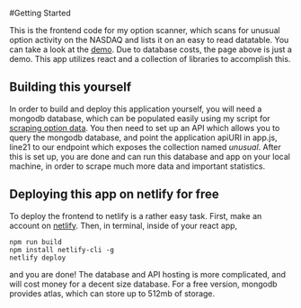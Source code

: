 #Getting Started

This is the frontend code for my option scanner, which scans for unusual option activity on the NASDAQ and lists it on an easy to read datatable. You can take a look at the 
[demo](https://60c9d2b8d2ad1e99ea799687--stoic-lumiere-6592fe.netlify.app/). Due to database costs, the page above is just a demo. This app utilizes react and a collection of libraries to accomplish this.

## Building this yourself
In order to build and deploy this application yourself, you will need a mongodb database, which can be populated easily using my script for [scraping option data](https://github.com/vxlm/TDA-Option-Scraper). You then need to set up an API which allows you to query the mongodb database, and point the application apiURI in app.js, line21
to our endpoint which exposes the collection named *unusual*. After this is set up, you are done and can run this database and app on your local machine, in order to scrape much more data and important statistics.

## Deploying this app on netlify for free
To deploy the frontend to netlify is a rather easy task. First, make an account on [netlify](https://www.netlify.com/). Then, in terminal, inside of your react app,
```
npm run build
npm install netlify-cli -g
netlify deploy
```

and you are done! The database and API hosting is more complicated, and will cost money for a decent size database. For a free version, mongodb provides atlas, which can store up to 512mb of storage.

